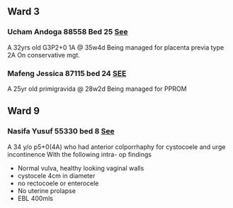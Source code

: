 ## Ward 3
### Ucham Andoga    88558     Bed 25 [See]( http://192.168.88.237:4500/nursing-stations/admission-activities/68c960a5f67553b48258cb06)
A 32yrs old G3P2+0 1A @ 35w4d
Being managed for placenta previa type 2A
On conservative mgt.
### Mafeng Jessica 87115 bed 24 [SEE](http://192.168.88.237:4500/nursing-stations/admission-activities/68d552b2c616cc7c70ffb581)
A 25yr old primigravida @ 28w2d
Being managed for PPROM

## Ward 9
### Nasifa Yusuf 55330 bed 8 [See](http://192.168.88.237:4500/nursing-stations/admission-activities/68dbc04dd4e7380d2f7f27fd)
A 34 y/o p5+0(4A) who had anterior colporrhaphy for cystocoele and urge incontinence 
With the following intra- op findings 
- Normal vulva, healthy looking vaginal walls
- cystocele 4cm in diameter
- no rectocoele or enterocele
- No uterine prolapse
- EBL 400mls